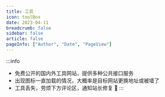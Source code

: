 ```yaml
---
title: 工具
icon: toolBox
date: 2023-04-11
breadcrumb: false
sidebar: false
article: false
pageInfo: ["Author", "Date", "PageView"]
---
```


:::info
- 免费公开的国内外工具网站，提供多种公共接口服务
- 出现图标一直加载的情况，大概率是目标网站更换地址或被墙了
- 工具丢失，劳烦下方评论区，通知站长修复 :wrench:
:::

<MyLink :links="tool"/>

<script setup lang="ts">
import MyLink from "@MyLink";
import { tool } from "@Tool";
</script>

